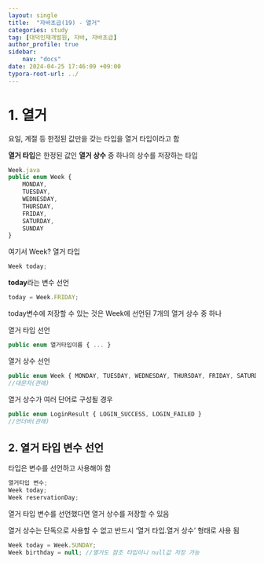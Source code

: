 ```yaml
---
layout: single
title:  "자바초급(19) - 열거"
categories: study
tag: [대덕인재개발원, 자바, 자바초급]
author_profile: true
sidebar:
    nav: "docs"
date: 2024-04-25 17:46:09 +09:00
typora-root-url: ../
---
```




# 1. 열거

요일, 계절 등 한정된 값만을 갖는 타입을 열거 타입이라고 함

**열거 타입**은 한정된 값인 **열거 상수** 중 하나의 상수를 저장하는 타입

```jsx
Week.java
public enum Week {
	MONDAY,
	TUESDAY,
	WEDNESDAY,
	THURSDAY,
	FRIDAY,
	SATURDAY,
	SUNDAY
}
```

여기서 Week? 열거 타입

```jsx
Week today;
```

**today**라는 변수 선언

```jsx
today = Week.FRIDAY;
```

today변수에 저장할 수 있는 것은 Week에 선언된 7개의 열거 상수 중 하나

열거 타입 선언

```jsx
public enum 열거타입이름 { ... }
```

열거 상수 선언

```jsx
public enum Week { MONDAY, TUESDAY, WEDNESDAY, THURSDAY, FRIDAY, SATURDAY, SUNDAY } 
//대문자(관례)
```

열거 상수가 여러 단어로 구성될 경우

```jsx
public enum LoginResult { LOGIN_SUCCESS, LOGIN_FAILED } 
//언더바(관례)
```



## 2. 열거 타입 변수 선언

타입은 변수를 선언하고 사용해야 함

```jsx
열거타입 변수;
Week today;
Week reservationDay;
```

열거 타입 변수를 선언했다면 열거 상수를 저장할 수 있음

열거 상수는 단독으로 사용할 수 없고 반드시 ‘열거 타입.열거 상수’ 형태로 사용 됨

```jsx
Week today = Week.SUNDAY;
Week birthday = null; //열거도 참조 타입이니 null값 저장 가능
```
